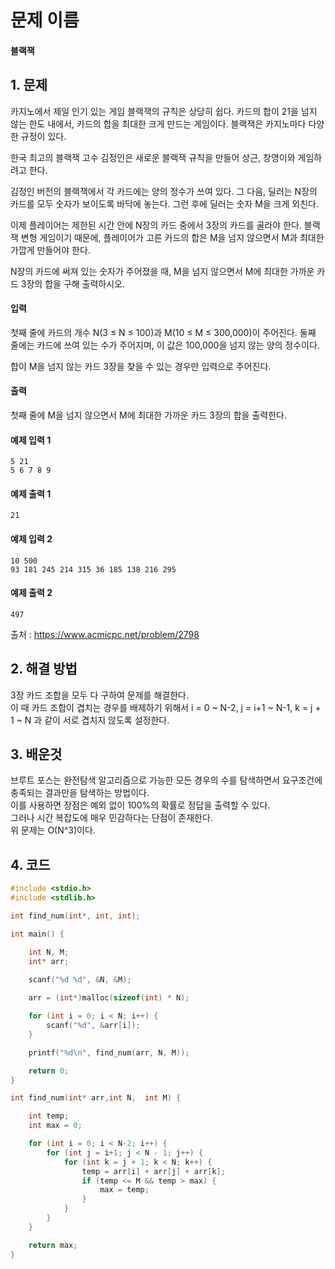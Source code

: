 # 문제 이름
#### 블랙잭
## 1. 문제
카지노에서 제일 인기 있는 게임 블랙잭의 규칙은 상당히 쉽다. 카드의 합이 21을 넘지 않는 한도 내에서, 카드의 합을 최대한 크게 만드는 게임이다. 블랙잭은 카지노마다 다양한 규정이 있다.

한국 최고의 블랙잭 고수 김정인은 새로운 블랙잭 규칙을 만들어 상근, 창영이와 게임하려고 한다.

김정인 버전의 블랙잭에서 각 카드에는 양의 정수가 쓰여 있다. 그 다음, 딜러는 N장의 카드를 모두 숫자가 보이도록 바닥에 놓는다. 그런 후에 딜러는 숫자 M을 크게 외친다.

이제 플레이어는 제한된 시간 안에 N장의 카드 중에서 3장의 카드를 골라야 한다. 블랙잭 변형 게임이기 때문에, 플레이어가 고른 카드의 합은 M을 넘지 않으면서 M과 최대한 가깝게 만들어야 한다.

N장의 카드에 써져 있는 숫자가 주어졌을 때, M을 넘지 않으면서 M에 최대한 가까운 카드 3장의 합을 구해 출력하시오.

#### 입력
첫째 줄에 카드의 개수 N(3 ≤ N ≤ 100)과 M(10 ≤ M ≤ 300,000)이 주어진다. 둘째 줄에는 카드에 쓰여 있는 수가 주어지며, 이 값은 100,000을 넘지 않는 양의 정수이다.

합이 M을 넘지 않는 카드 3장을 찾을 수 있는 경우만 입력으로 주어진다.

#### 출력

첫째 줄에 M을 넘지 않으면서 M에 최대한 가까운 카드 3장의 합을 출력한다.

#### 예제 입력 1
```
5 21
5 6 7 8 9
```

#### 예제 출력 1
```
21
```

#### 예제 입력 2
```
10 500
93 181 245 214 315 36 185 138 216 295
```

#### 예제 출력 2
```
497
```

출처 : https://www.acmicpc.net/problem/2798

## 2. 해결 방법
3장 카드 조합을 모두 다 구하여 문제를 해결한다. </br>
이 때 카드 조합이 겹치는 경우를 배제하기 위해서 i = 0 ~ N-2, j = i+1 ~ N-1, k = j + 1 ~ N 과 같이 서로 겹치지 않도록 설정한다.</br> 
 

## 3. 배운것
브루트 포스는 완전탐색 알고리즘으로 가능한 모든 경우의 수를 탐색하면서 요구조건에 충족되는 결과만을 탐색하는 방법이다.</br>
이를 사용하면 장점은 예외 없이 100%의 확률로 정답을 출력할 수 있다.</br>
그러나 시간 복잡도에 매우 민감하다는 단점이 존재한다.</br>
위 문제는 O(N^3)이다.

## 4. 코드

```C++
#include <stdio.h>
#include <stdlib.h>

int find_num(int*, int, int);

int main() {

	int N, M;
	int* arr;

	scanf("%d %d", &N, &M);
	
	arr = (int*)malloc(sizeof(int) * N);

	for (int i = 0; i < N; i++) {
		scanf("%d", &arr[i]);
	}

	printf("%d\n", find_num(arr, N, M));

	return 0;
}

int find_num(int* arr,int N,  int M) {

	int temp;
	int max = 0;

	for (int i = 0; i < N-2; i++) {
		for (int j = i+1; j < N - 1; j++) {
			for (int k = j + 1; k < N; k++) {
				temp = arr[i] + arr[j] + arr[k];
				if (temp <= M && temp > max) {
					max = temp;
				}
			}
		}
	}

	return max;
}
```